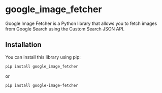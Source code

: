 # google_image_fetcher

Google Image Fetcher is a Python library that allows you to fetch images from Google Search using the Custom Search JSON API.

## Installation

You can install this library using pip:

```bash
pip install google_image_fetcher
```
or 
```bash
pip install google-image-fetcher
```
